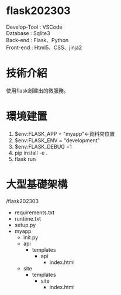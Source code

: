 # flask202303

Develop-Tool : VSCode </br>
Database : Sqlite3 </br>
Back-end : Flask、Python </br>
Front-end : Html5、CSS、jinja2 </br>

# 技術介紹

使用flask創建出的微服務。</br>


# 環境建置
  1. $env:FLASK_APP = "myapp"←資料夾位置  
  2. $env:FLASK_ENV = "development"
  3. $env:FLASK_DEBUG =1
  4. pip install -e . 
  5. flask run
  
# 大型基礎架構

/flask202303 </br>
- requirements.txt 
- runtime.txt 
- setup.py 
- myapp 
  - init.py
  - api
    - templates
      - api
        - index.html
  - site
    - templates
      - site
        - index.html 

